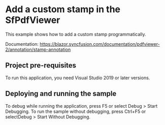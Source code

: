 # Add a custom stamp in the SfPdfViewer
This example shows how to add a custom stamp programmatically.

Documentation: https://blazor.syncfusion.com/documentation/pdfviewer-2/annotation/stamp-annotation

## Project pre-requisites
To run this application, you need Visual Studio 2019 or later versions.

## Deploying and running the sample
To debug while running the application, press F5 or select Debug > Start Debugging. To run the sample without debugging, press Ctrl+F5 or selectDebug > Start Without Debugging.